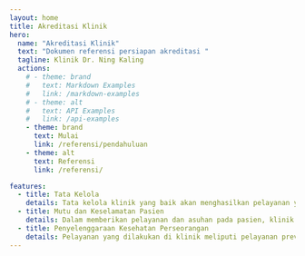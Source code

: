 ```yaml
---
layout: home
title: Akreditasi Klinik
hero:
  name: "Akreditasi Klinik"
  text: "Dokumen referensi persiapan akreditasi "
  tagline: Klinik Dr. Ning Kaling
  actions:
    # - theme: brand
    #   text: Markdown Examples
    #   link: /markdown-examples
    # - theme: alt
    #   text: API Examples
    #   link: /api-examples
    - theme: brand
      text: Mulai
      link: /referensi/pendahuluan
    - theme: alt
      text: Referensi
      link: /referensi/

features:
  - title: Tata Kelola 
    details: Tata kelola klinik yang baik akan menghasilkan pelayanan yang baik terutama dalam upaya meningkatkan mutu dan keselamatan pasien. 
  - title: Mutu dan Keselamatan Pasien
    details: Dalam memberikan pelayanan dan asuhan pada pasien, klinik melaksanakan program Peningkatan Mutu dan Keselamatan Pasien.
  - title: Penyelenggaraan Kesehatan Perseorangan
    details: Pelayanan yang dilakukan di klinik meliputi pelayanan preventif, promotif, kuratif dan rehabilitatif.
---
```


